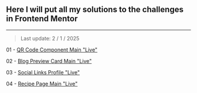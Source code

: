 ## Here I will put all my solutions to the challenges in Frontend Mentor
---
> Last update: 2 / 1 / 2025

01 - [QR Code Component Main "Live"](https://fm-qr-code-mohamed-ahmed.netlify.app/)

02 - [Blog Preview Card Main "Live"](https://blog-preview-card-mohamed-ahmed.netlify.app/)

03 - [Social Links Profile "Live"](https://blog-preview-card-mohamed-ahmed.netlify.app/)

04 - [Recipe Page Main "Live"](https://social-links-profile-mohamed-ahmed-s.netlify.app/)
